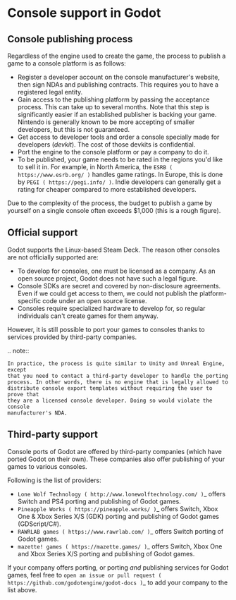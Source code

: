 

Console support in Godot
========================

Console publishing process
--------------------------

Regardless of the engine used to create the game, the process to publish a game
to a console platform is as follows:

- Register a developer account on the console manufacturer's website, then sign
  NDAs and publishing contracts. This requires you to have a registered legal
  entity.
- Gain access to the publishing platform by passing the acceptance process. This
  can take up to several months. Note that this step is significantly easier if
  an established publisher is backing your game. Nintendo is generally known to
  be more accepting of smaller developers, but this is not guaranteed.
- Get access to developer tools and order a console specially made for
  developers (*devkit*). The cost of those devkits is confidential.
- Port the engine to the console platform or pay a company to do it.
- To be published, your game needs to be rated in the regions you'd like to sell
  it in. For example, in North America, the `ESRB ( https://www.esrb.org/ )`
  handles game ratings. In Europe, this is done by
  `PEGI ( https://pegi.info/ )`. Indie developers can generally get a rating
  for cheaper compared to more established developers.

Due to the complexity of the process, the budget to publish a game by yourself on a
single console often exceeds $1,000 (this is a rough figure).

Official support
----------------

Godot supports the Linux-based Steam Deck. The reason other consoles are not
officially supported are:

- To develop for consoles, one must be licensed as a company.
  As an open source project, Godot does not have such a legal figure.
- Console SDKs are secret and covered by non-disclosure agreements.
  Even if we could get access to them, we could not publish
  the platform-specific code under an open source license.
- Consoles require specialized hardware to develop for, so regular individuals
  can't create games for them anyway.

However, it is still possible to port your games to consoles thanks to services
provided by third-party companies.

.. note::

    In practice, the process is quite similar to Unity and Unreal Engine, except
    that you need to contact a third-party developer to handle the porting
    process. In other words, there is no engine that is legally allowed to
    distribute console export templates without requiring the user to prove that
    they are a licensed console developer. Doing so would violate the console
    manufacturer's NDA.

Third-party support
-------------------

Console ports of Godot are offered by third-party companies (which have
ported Godot on their own). These companies also offer publishing of
your games to various consoles.

Following is the list of providers:

- `Lone Wolf Technology ( http://www.lonewolftechnology.com/ )`_ offers
  Switch and PS4 porting and publishing of Godot games.
- `Pineapple Works ( https://pineapple.works/ )`_ offers
  Switch, Xbox One & Xbox Series X/S (GDK) porting and publishing of Godot games (GDScript/C#).
- `RAWRLAB games ( https://www.rawrlab.com/ )`_ offers
  Switch porting of Godot games.
- `mazette! games ( https://mazette.games/ )`_ offers
  Switch, Xbox One and Xbox Series X/S porting and publishing of Godot games.

If your company offers porting, or porting *and* publishing services for Godot games,
feel free to
`open an issue or pull request ( https://github.com/godotengine/godot-docs )`_
to add your company to the list above.
